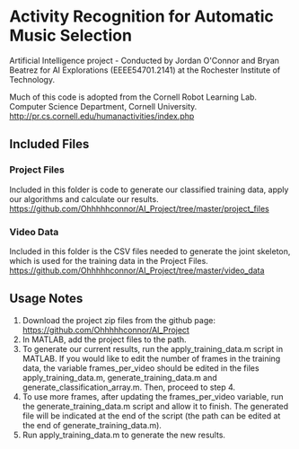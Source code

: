 # Activity Recognition for Automatic Music Selection

Artificial Intelligence project - Conducted by Jordan O'Connor and Bryan Beatrez for AI Explorations (EEEE54701.2141) at the Rochester Institute of Technology.

Much of this code is adopted from the Cornell Robot Learning Lab. Computer Science Department, Cornell University. http://pr.cs.cornell.edu/humanactivities/index.php

## Included Files
### Project Files
Included in this folder is code to generate our classified training data, apply our algorithms and calculate our results. https://github.com/Ohhhhhconnor/AI_Project/tree/master/project_files

### Video Data
Included in this folder is the CSV files needed to generate the joint skeleton, which is used for the training data in the Project Files. https://github.com/Ohhhhhconnor/AI_Project/tree/master/video_data

## Usage Notes
1. Download the project zip files from the github page: https://github.com/Ohhhhhconnor/AI_Project
2. In MATLAB, add the project files to the path. 
3. To generate our current results, run the apply_training_data.m script in MATLAB. If you would like to edit the number of frames in the training data, the variable frames_per_video should be edited in the files apply_training_data.m, generate_training_data.m and generate_classification_array.m. Then, proceed to step 4.
4. To use more frames, after updating the frames_per_video variable, run the generate_training_data.m script and allow it to finish. The generated file will be indicated at the end of the script (the path can be edited at the end of generate_training_data.m).
5. Run apply_training_data.m to generate the new results. 

## 
